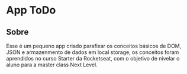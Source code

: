 # App ToDo
## Sobre
Esse é um pequeno app criado parafixar os conceitos básicos de DOM, JSON e armazenmento de dados em local storage, os conceitos foram aprendidos no curso Starter da Rocketseat, com o objetivo de nivelar o aluno para a master class Next Level.


